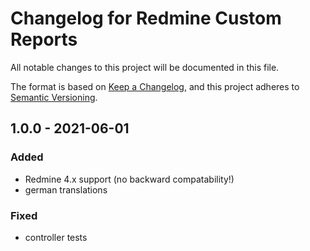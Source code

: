 # Changelog for Redmine Custom Reports

All notable changes to this project will be documented in this file.

The format is based on [Keep a Changelog](https://keepachangelog.com/en/1.0.0/),
and this project adheres to [Semantic Versioning](https://semver.org/spec/v2.0.0.html).

## 1.0.0 - 2021-06-01

### Added

* Redmine 4.x support (no backward compatability!)
* german translations

### Fixed

* controller tests
